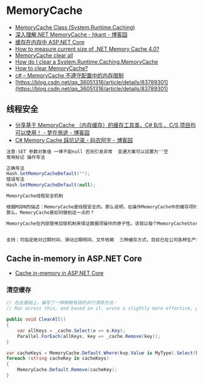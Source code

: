 # MemoryCache

- [MemoryCache Class (System.Runtime.Caching)](https://docs.microsoft.com/en-us/dotnet/api/system.runtime.caching.memorycache?view=netframework-4.8)
- [深入理解.NET MemoryCache - hkant - 博客园](https://www.cnblogs.com/zhu-wj/p/9166758.html)
- [缓存在内存中 ASP.NET Core](https://docs.microsoft.com/zh-cn/aspnet/core/performance/caching/memory?view=aspnetcore-3.0)
- [How to measure current size of .NET Memory Cache 4.0?](https://stackoverflow.com/questions/22392634/how-to-measure-current-size-of-net-memory-cache-4-0)
- [MemoryCache clear all](https://social.msdn.microsoft.com/Forums/vstudio/en-US/0295b899-c550-48c1-bd5d-841c45ec3c57/memorycache-clear-all?forum=csharpgeneral)
- [How do I clear a System.Runtime.Caching.MemoryCache](https://stackoverflow.com/questions/8043381/how-do-i-clear-a-system-runtime-caching-memorycache/8043556)
- [How to clear MemoryCache?](https://stackoverflow.com/questions/4183270/how-to-clear-memorycache)
- [c# – MemoryCache 不遵守配置中的内存限制](https://codeday.me/bug/20170713/36818.html)
- [https://blog.csdn.net/qq_36051316/article/details/83789301](https://blog.csdn.net/qq_36051316/article/details/83789301)

## 线程安全

- [分享基于 MemoryCache （内存缓存）的缓存工具类，C# B/S 、C/S 项目均可以使用！ - 梦在旅途 - 博客园](https://www.cnblogs.com/zuowj/archive/2018/02/11/8440902.html)
- [C# Memory Cache 踩坑记录 - 码农阿宇 - 博客园](https://www.cnblogs.com/CoderAyu/p/10242230.html)

```c#
注意:SET 参数对象值 一律不能null 否则引发异常  变通方案可以设置为""空
常用标记 操作写法

正确写法
Hash.SetMemoryCacheDefault("");
错误写法
Hash.SetMemoryCacheDefault(null);

MemoryCache线程安全机制

根据MSDN的描述：MemoryCache是线程安全的。那么说明，在操作MemoryCache中的缓存项时，MemoryCache保证程序的行为都是原子性的，而不会出现多个线程共同操作导致的数据污染等问题。
那么，MemoryCache是如何做到这一点的？

MemoryCache在内部使用加锁机制来保证数据项操作的原子性。该锁以每个MemoryCacheStore为单位，即同一个MemoryCacheStore内部的数据共享同一个锁，而不同MemoryCacheStore之间互不影响。


支持：可指定绝对过期时间、滑动过期明间、文件依赖  三种缓存方式，目前已在公司各种生产业务项目中有使用。优点是可以根据数据的使用频率设置缓存有效期，特别是文件依赖缓存，比如：连接字符串读取一次后，若CONFIG文件没有改变，则缓存永久有效，一旦CONFIG更改，则缓存失效需重新读取，保证数据缓存的最大可用性，减少不必要的多次重复读取CONFIG。
```

## Cache in-memory in ASP.NET Core

- [Cache in-memory in ASP.NET Core](https://docs.microsoft.com/en-us/aspnet/core/performance/caching/memory?view=aspnetcore-3.0)

### 清空缓存

```c#
// 在此基础上，编写了一种稍微有效的并行清除方法：
// Ran across this, and based on it, wrote a slightly more effective, parallel clear method:

public void ClearAll()
{
    var allKeys = _cache.Select(o => o.Key);
    Parallel.ForEach(allKeys, key => _cache.Remove(key));
}

var cacheKeys = MemoryCache.Default.Where(kvp.Value is MyType).Select(kvp => kvp.Key).ToList();
foreach (string cacheKey in cacheKeys)
{
    MemoryCache.Default.Remove(cacheKey);
}
```
